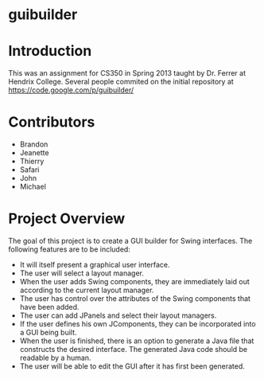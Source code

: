 # guibuilder

# Introduction #

This was an assignment for CS350 in Spring 2013 taught by Dr. Ferrer at Hendrix College. Several people commited on the initial repository at https://code.google.com/p/guibuilder/ 

# Contributors

* Brandon
* Jeanette
* Thierry
* Safari
* John
* Michael

# Project Overview #

The goal of this project is to create a GUI builder for Swing interfaces. The following features are to be included:
* It will itself present a graphical user interface.
* The user will select a layout manager.
* When the user adds Swing components, they are immediately laid out according to the current layout manager.
* The user has control over the attributes of the Swing components that have been added.
* The user can add JPanels and select their layout managers.
* If the user defines his own JComponents, they can be incorporated into a GUI being built.
* When the user is finished, there is an option to generate a Java file that constructs the desired interface. The generated Java code should be readable by a human.
* The user will be able to edit the GUI after it has first been generated.
